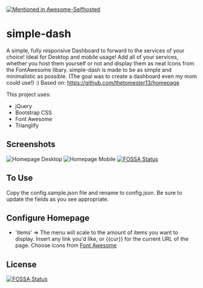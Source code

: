 [![Mentioned in Awesome-Selfhosted](https://awesome.re/mentioned-badge.svg)](https://github.com/Kickball/awesome-selfhosted#personal-dashboards)
# simple-dash

A simple, fully responsive Dashboard to forward to the services of your choice! Ideal for Desktop and mobile usage!
Add all of your services, whether you host them yourself or not and display them as neat Icons from the FontAwesome libary.
simple-dash is made to be as simple and minimalistic as possible. (The goal was to create a dashboard even my mom could use!) :)
Based on: https://github.com/thetomester13/homepage

This project uses:
- jQuery
- Bootstrap CSS
- Font Awesome
- Trianglify

## Screenshots
![Homepage Desktop](example_img/homepage-desktop.jpg?raw=true)
![Homepage Mobile](example_img/homepage-mobile.jpg?raw=true)
[![FOSSA Status](https://app.fossa.io/api/projects/git%2Bgithub.com%2FSwagielka%2Fsimple-dash.svg?type=shield)](https://app.fossa.io/projects/git%2Bgithub.com%2FSwagielka%2Fsimple-dash?ref=badge_shield)

## To Use
Copy the config.sample.json file and rename to config.json. Be sure to update the fields as you see appropriate.

## Configure Homepage
- 'items' => The menu will scale to the amount of items you want to display. Insert any link you'd like, or {{cur}} for the current URL of the page. Choose icons from [Font Awesome](http://fontawesome.io/icons/)


## License
[![FOSSA Status](https://app.fossa.io/api/projects/git%2Bgithub.com%2FSwagielka%2Fsimple-dash.svg?type=large)](https://app.fossa.io/projects/git%2Bgithub.com%2FSwagielka%2Fsimple-dash?ref=badge_large)